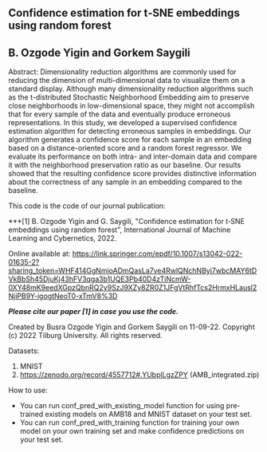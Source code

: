 ## Confidence estimation for t‑SNE embeddings using random forest
## B. Ozgode Yigin and Gorkem Saygili

Abstract:
Dimensionality reduction algorithms are commonly used for reducing the dimension of multi-dimensional data to visualize them on a standard display. Although many dimensionality reduction algorithms such as the t-distributed Stochastic Neighborhood Embedding aim to preserve close neighborhoods in low-dimensional space, they might not accomplish that for every sample of the data and eventually produce erroneous representations. In this study, we developed a supervised confidence estimation algorithm for detecting erroneous samples in embeddings. Our algorithm generates a confidence score for each sample in an embedding based on a distance-oriented score and a random forest regressor. We evaluate its performance on both intra- and inter-domain data and compare it with the neighborhood preservation ratio as our baseline. Our results showed that the resulting confidence score provides distinctive information about the correctness of any sample in an embedding compared to the baseline.

This code is the code of our journal publication:

***[1] B. Ozgode Yigin and G. Saygili, "Confidence estimation for t‑SNE embeddings using random forest", International Journal of Machine Learning and Cybernetics, 2022.

Online available at:
https://link.springer.com/epdf/10.1007/s13042-022-01635-2?sharing_token=WHF414GgNmjoADmQasLa7ve4RwlQNchNByi7wbcMAY6tDVkBbSh45DjuKj43hFV3qga3b1UQE3Pb40D4zTiNcmW-0XY48mK9eedXGpzQbnRQ2y9SzJ9XZy8ZR0Z1JFgVtRhfTcs2HrmxHLausl2NjiPB9Y-igogtNeoT0-xTmV8%3D

***Please cite our paper [1] in case you use the code.***

Created by Busra Ozgode Yigin and Gorkem Saygili on 11-09-22.
Copyright (c) 2022 Tilburg University. All rights reserved.

Datasets:
1) MNIST
2) https://zenodo.org/record/4557712#.YUbplLgzZPY (AMB_integrated.zip)

How to use:
- You can run conf_pred_with_existing_model function for using pre-trained existing models on AMB18 and MNIST dataset on your test set.
- You can run conf_pred_with_training function for training your own model on your own training set and make confidence predictions on your test set.
